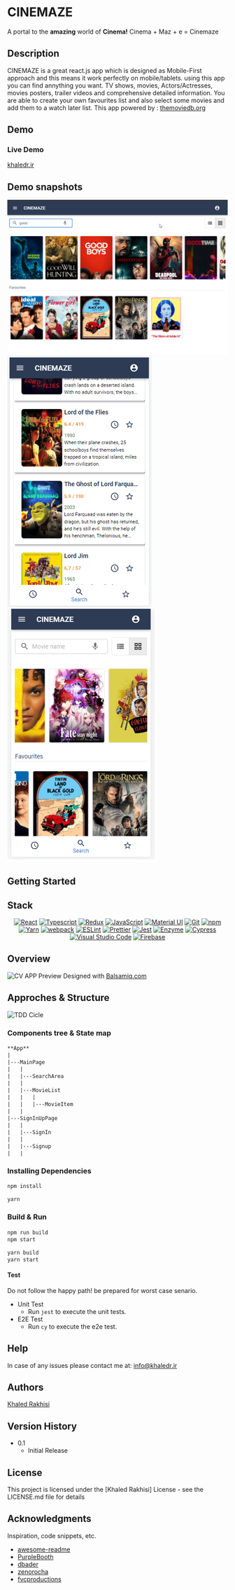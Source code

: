 # CINEMAZE

A portal to the **amazing** world of **Cinema!** Cinema + Maz + e = Cinemaze

## Description

CINEMAZE is a great react.js app which is designed as Mobile-First approach and this means it work perfectly on mobile/tablets. using this app you can find annything you want. TV shows, movies, Actors/Actresses, movies posters, trailer videos and comprehensive detailed information. You are able to create your own favourites list and also select some movies and add them to a watch later list.
This app powered by : [themoviedb.org](https://api.themoviedb.org)

## Demo

### Live Demo

[khaledr.ir](https://khaledr.ir)

## Demo snapshots

![Demo snapshot #1](./public/demo3.png)
![Demo snapshot #2](./public/demo4.png)
![Demo snapshot #3](./public/demo1.png)

## Getting Started

## Stack

<div align="center">
<a href="https://reactjs.org/" title="React"><img src="https://github.com/get-icon/geticon/raw/master/icons/react.svg" alt="React" width="32px" height="32px"></a>
<a href="https://www.typescriptlang.org/" title="Typescript"><img src="https://github.com/get-icon/geticon/raw/master/icons/typescript-icon.svg" alt="Typescript" width="32px" height="32px"></a>
<a href="https://redux.js.org/" title="redux"><img src="https://github.com/get-icon/geticon/raw/master/icons/redux.svg" alt="Redux" width="32px" height="32px"></a>
<a href="https://developer.mozilla.org/en-US/docs/Web/JavaScript" title="JavaScript"><img src="https://github.com/get-icon/geticon/raw/master/icons/javascript.svg" alt="JavaScript" width="32px" height="32px"></a>
<a href="https://material-ui.com/" title="Material UI"><img src="https://github.com/get-icon/geticon/raw/master/icons/material-ui.svg" alt="Material UI" width="32px" height="32px"></a>
<a href="https://git-scm.com/" title="Git"><img src="https://github.com/get-icon/geticon/raw/master/icons/git-icon.svg" alt="Git" width="32px" height="32px"></a>
<a href="https://www.npmjs.com/" title="npm"><img src="https://github.com/get-icon/geticon/raw/master/icons/npm.svg" alt="npm" width="32px" height="32px"></a>
<a href="https://yarnpkg.com/" title="Yarn"><img src="https://github.com/get-icon/geticon/raw/master/icons/yarn.svg" alt="Yarn" width="32px" height="32px"></a>
<a href="https://webpack.js.org/" title="webpack"><img src="https://github.com/get-icon/geticon/raw/master/icons/webpack.svg" alt="webpack" width="32px" height="32px"></a>
<a href="https://eslint.org/" title="ESLint"><img src="https://github.com/get-icon/geticon/raw/master/icons/eslint.svg" alt="ESLint" width="32px" height="32px"></a>
<a href="https://prettier.io/" title="Prettier"><img src="https://github.com/get-icon/geticon/raw/master/icons/prettier.svg" alt="Prettier" width="32px" height="32px"></a>
<a href="https://jestjs.io/" title="Jest"><img src="https://github.com/get-icon/geticon/raw/master/icons/jest.svg" alt="Jest" width="32px" height="32px"></a>
<a href="https://github.com/enzymejs/enzyme" title="Enzyme"><img src="https://github.com/get-icon/geticon/raw/master/icons/enzyme.svg" alt="Enzyme" width="32px" height="32px"></a>
<a href="https://www.cypress.io/" title="Cypress"><img src="https://github.com/get-icon/geticon/raw/master/icons/cypress.svg" alt="Cypress" width="32px" height="32px"></a>
<a href="https://code.visualstudio.com/" title="Visual Studio Code"><img src="https://github.com/get-icon/geticon/raw/master/icons/visual-studio-code.svg" alt="Visual Studio Code" width="32px" height="32px"></a>
<a href="https://www.firebase.com/" title="Firebase"><img src="https://github.com/get-icon/geticon/raw/master/icons/firebase.svg" alt="Firebase" width="32px" height="32px"></a>
</div>

## Overview

![CV APP Preview](https://share.balsamiq.com/c/uMzGrHVH9KUE9xG8wqz46.png)
Designed with [Balsamiq.com](https://balsamiq.com)

## Approches & Structure

![TDD Cicle](https://marsner.com/wp-content/uploads/test-driven-development-TDD.png)

### Components tree & State map

```
**App**
|
|---MainPage
|   |
|   |---SearchArea
|   |
|   |---MovieList
|   |   |
|   |   |---MovieItem
|   |
|---SignInUpPage
|   |
|   |---SignIn
|   |
|   |---Signup
|   |
```

### Installing Dependencies

```
npm install
```

```
yarn
```

### Build & Run

```
npm run build
npm start
```

```
yarn build
yarn start
```

#### Test

Do not follow the happy path! be prepared for worst case senario.

- Unit Test
  - Run `jest` to execute the unit tests.
- E2E Test
  - Run `cy` to execute the e2e test.

## Help

In case of any issues please contact me at: info@khaledr.ir

## Authors

[Khaled Rakhisi](https://www.linkedin.com/in/khaledrakhisi/)

## Version History

- 0.1
  - Initial Release

## License

This project is licensed under the [Khaled Rakhisi] License - see the LICENSE.md file for details

## Acknowledgments

Inspiration, code snippets, etc.

- [awesome-readme](https://github.com/matiassingers/awesome-readme)
- [PurpleBooth](https://gist.github.com/PurpleBooth/109311bb0361f32d87a2)
- [dbader](https://github.com/dbader/readme-template)
- [zenorocha](https://gist.github.com/zenorocha/4526327)
- [fvcproductions](https://gist.github.com/fvcproductions/1bfc2d4aecb01a834b46)
